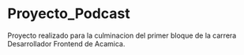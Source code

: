 # Proyecto_Podcast

Proyecto realizado para la culminacion del primer bloque de la carrera Desarrollador Frontend de Acamica.
